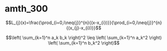 # amth_300  
$$L_{j}(x)=\frac{\prod_{i=0,i\neq{j}}^{n}{(x-x_{i})}}{\prod_{i=0,i\neq{j}}^{n}{(x_{j}-x_{i})}}$$  

$$\left( \sum_{k=1}^n a_k b_k \right)^2 \leq \left( \sum_{k=1}^n a_k^2 \right) \left( \sum_{k=1}^n b_k^2 \right)$$  
